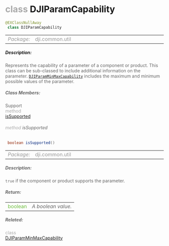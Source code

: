 <div class="article"><h1 ><font color="#AAA">class </font>DJIParamCapability</h1></div>

~~~java
@EXClassNullAway
 class DJIParamCapability 
~~~

<html><table class="table-supportedby"><tr valign="top"><td width=15%><font color="#999"><i>Package:</i></td><td width=85%><font color="#999">dji.common.util</td></tr></table></html>



##### Description:



<font color="#666">Represents the capability of a parameter of a component or product. This class can be sub-classed to include additional information on the parameter. <code><a href="/Components/ParamCapability/DJIParamCapability_DJIParamCapabilityMinMax.html#djiparamcapability_djiparamcapabilityminmax">DJIParamMinMaxCapability</a></code> includes the maximum and minimum possible values of the parameter.



##### Class Members:

<div class="api-row" id="djiparamcapability_issupported"><div class="api-col left">Support</div><div class="api-col middle" style="color:#AAA">method</div><div class="api-col right"><a class="trigger" href="#djiparamcapability_issupported_inline">isSupported</a></div></div><div class="inline-doc" id="djiparamcapability_issupported_inline"

><div class="article"><h6 ><font color="#AAA">method </font>isSupported</h6></div>

~~~java
 boolean isSupported() 
~~~

<html><table class="table-supportedby"><tr valign="top"><td width=15%><font color="#999"><i>Package:</i></td><td width=85%><font color="#999">dji.common.util</td></tr></table></html>



##### Description:



<font color="#666"><code>true</code> if the component or product supports the parameter.



##### Return:

<html><table class="table-inline-parameters"><tr valign="top"><td><font color="#70BF41">boolean</td><td><font color="#666"><i>A boolean value.</i></td></tr></table></html></div>



##### Related:

<div class="api-row" id="djiparamcapability_djiparamcapabilityminmax"><div class="api-col left"></div><div class="api-col middle" style="color:#AAA">class</div><div class="api-col right"><a href="/Components/ParamCapability/DJIParamCapability_DJIParamCapabilityMinMax.html">DJIParamMinMaxCapability</a></div></div>
